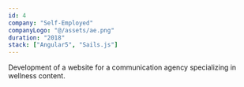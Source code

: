 ```yaml
---
id: 4
company: "Self-Employed"
companyLogo: "@/assets/ae.png"
duration: "2018"
stack: ["Angular5", "Sails.js"]
---
```


Development of a website for a communication agency specializing in wellness content.
